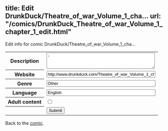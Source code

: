 title: Edit DrunkDuck/Theatre_of_war_Volume_1_cha...
url: "/comics/DrunkDuck_Theatre_of_war_Volume_1_chapter_1_edit.html"
---
Edit info for comic DrunkDuck/Theatre_of_war_Volume_1_cha...

<form name="comic" action="http://gaepostmail.appspot.com/comic/" method="post">
<table class="comicinfo">
<tr>
<th>Description</th><td><textarea name="description" cols="40" rows="3">-</textarea></td>
</tr>
<tr>
<th>Website</th><td><input type="text" name="url" value="http://www.drunkduck.com/Theatre_of_war_Volume_1_chapter_1/" size="40"/></td>
</tr>
<tr>
<th>Genre</th><td><input type="text" name="genre" value="Other" size="40"/></td>
</tr>
<tr>
<th>Language</th><td><input type="text" name="language" value="English" size="40"/></td>
</tr>
<tr>
<th>Adult content</th><td><input type="checkbox" name="adult" value="adult" /></td>
</tr>
<tr>
<th></th><td>
<input type="hidden" name="comic" value="DrunkDuck_Theatre_of_war_Volume_1_chapter_1" />
<input type="submit" name="submit" value="Submit" />
</td>
</tr>
</table>
</form>

Back to the [comic](DrunkDuck_Theatre_of_war_Volume_1_chapter_1.html).
